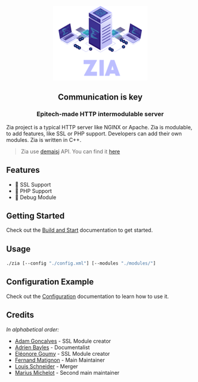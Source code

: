 <p align="center">
        <img alt="Zia" height="200px" src="assets/logo-Zia.png">
</p>
<h2 align="center">Communication is key</h2>

<h3 align="center">Epitech-made HTTP intermodulable server</h3>

Zia project is a typical HTTP server like NGINX or Apache. Zia is modulable, to add features, like SSL or PHP support. Developers can add their own modules. Zia is written in C++.

> Zia use [demaisj](https://github.com/demaisj) API. You can find it [here](https://github.com/demaisj/ZiaModuleAPISpec)

## Features

- 🔐 SSL Support
- 🐘 PHP Support
- 🚨 Debug Module

## Getting Started

Check out the [Build and Start](build-start) documentation to get started.

## Usage

```bash
./zia [--config "./config.xml"] [--modules "./modules/"]
```

## Configuration Example

Check out the [Configuration](./docs/configuration.md) documentation to learn how to use it.

## Credits

*In alphabetical order:*

- [Adam Goncalves]() - SSL Module creator
- [Adrien Bayles](https://github.com/baylesa-dev) - Documentalist
- [Eléonore Goumy]() - SSL Module creator
- [Fernand Matignon]() - Main Maintainer
- [Louis Schneider](https://github.com/si0ls) - Merger
- [Marius Michelot](https://github.com/mmichelot) - Second main maintainer